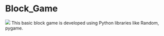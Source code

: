 # Block_Game
 <img src="https://img.shields.io/badge/Python-Random, Pygame-358597">
This basic block game is developed using Python libraries like Random, pygame.

